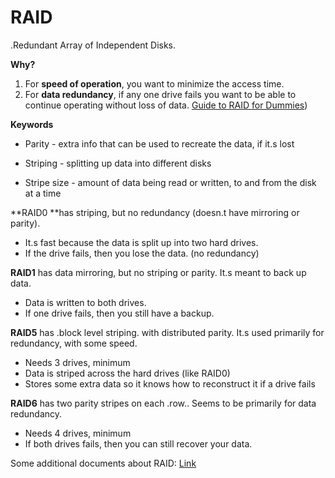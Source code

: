 # RAID

.Redundant Array of Independent Disks.

**Why?**



1. For **speed of operation**, you want to minimize the access time.
1. For **data redundancy**, if any one drive fails you want to be able to continue operating without loss of data. [Guide to RAID for Dummies](https://tierradatarecovery.co.uk/dummies-guide-to-raid/)) 

**Keywords**

* Parity - extra info that can be used to recreate the data, if it.s lost

* Striping - splitting up data into different disks

* Stripe size - amount of data being read or written, to and from the disk at a time

**RAID0 **has striping, but no redundancy (doesn.t have mirroring or parity).



*   It.s fast because the data is split up into two hard drives.
*   If the drive fails, then you lose the data. (no redundancy)

**RAID1** has data mirroring, but no striping or parity. It.s meant to back up data.



*   Data is written to both drives.
*   If one drive fails, then you still have a backup.

**RAID5** has .block level striping. with distributed parity. It.s used primarily for redundancy, with some speed.



*   Needs 3 drives, minimum
*   Data is striped across the hard drives (like RAID0)
*   Stores some extra data so it knows how to reconstruct it if a drive fails

**RAID6** has two parity stripes on each .row.. Seems to be primarily for data redundancy.



*   Needs 4 drives, minimum
*   If both drives fails, then you can still recover your data.

Some additional documents about RAID: [Link](https://www.prepressure.com/library/technology/raid)

